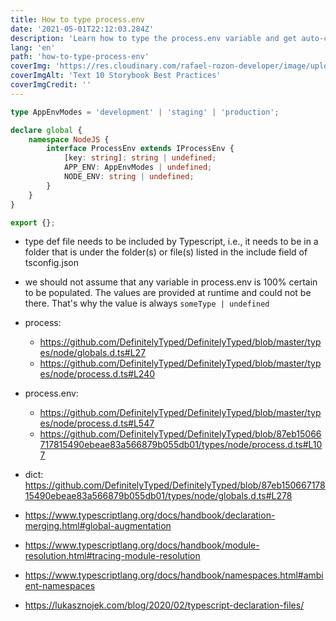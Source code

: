 ```yaml
---
title: How to type process.env
date: '2021-05-01T22:12:03.284Z'
description: 'Learn how to type the process.env variable and get auto-completion'
lang: 'en'
path: 'how-to-type-process-env'
coverImg: 'https://res.cloudinary.com/rafael-rozon-developer/image/upload/v1625057616/storybook_swbsmw.png'
coverImgAlt: 'Text 10 Storybook Best Practices'
coverImgCredit: ''
---
```


```ts
type AppEnvModes = 'development' | 'staging' | 'production';

declare global {
    namespace NodeJS {
        interface ProcessEnv extends IProcessEnv {
            [key: string]: string | undefined;
            APP_ENV: AppEnvModes | undefined;
            NODE_ENV: string | undefined;
        }
    }
}

export {};
```

-   type def file needs to be included by Typescript, i.e., it needs to be in a folder that is under the folder(s) or file(s) listed in the include field of tsconfig.json
-   we should not assume that any variable in process.env is 100% certain to be populated. The values are provided at runtime and could not be there. That's why the value is always `someType | undefined`
-   process:
    -   https://github.com/DefinitelyTyped/DefinitelyTyped/blob/master/types/node/globals.d.ts#L27
    -   https://github.com/DefinitelyTyped/DefinitelyTyped/blob/master/types/node/process.d.ts#L240
-   process.env:
    -   https://github.com/DefinitelyTyped/DefinitelyTyped/blob/master/types/node/process.d.ts#L547
    -   https://github.com/DefinitelyTyped/DefinitelyTyped/blob/87eb15066717815490ebeae83a566879b055db01/types/node/process.d.ts#L107
-   dict: https://github.com/DefinitelyTyped/DefinitelyTyped/blob/87eb15066717815490ebeae83a566879b055db01/types/node/globals.d.ts#L278

-   https://www.typescriptlang.org/docs/handbook/declaration-merging.html#global-augmentation
-   https://www.typescriptlang.org/docs/handbook/module-resolution.html#tracing-module-resolution
-   https://www.typescriptlang.org/docs/handbook/namespaces.html#ambient-namespaces
-   https://lukasznojek.com/blog/2020/02/typescript-declaration-files/
